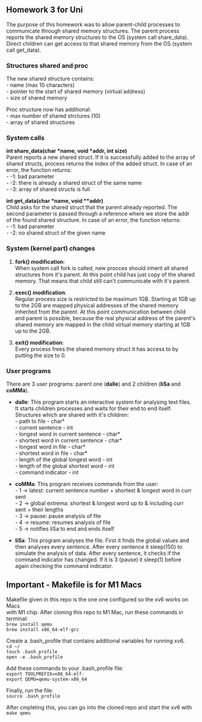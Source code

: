 ## Homework 3 for Uni

The purpose of this homework was to allow parent-child processes to communicate through shared memory structures. The parent process reports the shared memory structures to the OS (system call share_data). Direct children can get access to that shared memory from the OS (system call get_data).


### Structures shared and proc

The new shared structure contains: <br>
    - name (max 10 characters) <br>
    - pointer to the start of shared memory (virtual address) <br>
    - size of shared memory <br>

Proc structure now has additional: <br>
    - max number of shared strctures (10) <br>
    - array of shared structures <br>


### System calls

**int share_data(char \*name, void \*addr, int size)** <br>
Parent reports a new shared struct. If it is successfully added to the array of shared structs, process returns the index of the added struct. In case of an error, the function returns: <br>
    - -1: bad parameter <br>
    - -2: there is already a shared struct of the same name <br>
    - -3: array of shared structs is full <br>

**int get_data(char \*name, void \*\*addr)** <br>
Child asks for the shared struct that the parent already reported. The second parameter is passed through a reference where we store the addr of the found shared structure. In case of an error, the function returns: <br>
    - -1: bad parameter <br>
    - -2: no shared struct of the given name <br>

### System (kernel part) changes

1.  **fork() modification**:<br/>
When system call fork is called, new procces should inherit all shared structures from it's parent. At this point child has just copy of the shared memory. That means that child still can't communicate with it's parent.<br/>

2.  **exec() modification**:<br/>
Regular process size is restricted to be maximum 1GB. Starting at 1GB up to the 2GB are mapped physical addresses of the shared memory inherited from the parent. At this point communication between child and parent is possible, because the real physical address of the parent's shared memory are mapped in the child virtual memory starting at 1GB up to the 2GB. <br/>

3.  **exit() modification**:<br/>
Every process frees the shared memory struct it has access to by putting the size to 0.

### User programs
There are 3 user programs: parent one (**dalle**) and 2 children (**liSa** and **coMMa**).

- **dalle**:
    This program starts an interactive system for analysing text files. It starts children processes and waits for their end to end itself. Structures which are shared with it's children: <br>
        - path to file - char* <br>
        - current sentence - int <br>
        - longest word in current sentence - char* <br>
        - shortest word in current sentence - char* <br>
        - longest word in file - char* <br>
        - shortest word in file - char* <br>
        - length of the global longest word - int <br>
        - length of the global shortest word - int <br>
        - command indicator - int <br>

- **coMMa**:
    This program receives commands from the user: <br>
        - 1 -> latest: current sentence number +  shortest & longest word in curr sent <br>
        - 2 -> global extrema: shortest & longest word up to & including curr sent + their lengths <br>
        - 3 -> pause: pause analysis of file <br>
        - 4 -> resume: resumes analysis of file <br>
        - 5 -> notifies liSa to end and ends itself <br>

- **liSa**:
    This program analyses the file. First it finds the global values and then analyses every sentence. After every sentence it sleep(150) to simulate the analysis of data. After every sentence, it checks if the command indicator has changed. If it is 3 (pause) it sleep(1) before again checking the command indicator.

## Important - Makefile is for M1 Macs
Makefile given in this repo is the one one configured so the xv6 works on Macs <br> 
with M1 chip. After cloning this repo to M1 Mac, run these commands in terminal: <br>
`brew install qemu` <br>
`brew install x86_64-elf-gcc`

Create a .bash_profile that contains additional variables for running xv6. <br>
`cd ~/` <br>
`touch .bash_profile` <br>
`open -e .bash_profile` 

Add these commands to your .bash_profile file: <br>
`export TOOLPREFIX=x86_64-elf- ` <br>
`export QEMU=qemu-system-x86_64`

Finally, run the file: <br>
`source .bash_profile`

After cmpleting this, you can go into the cloned repo and start the xv6 with <br>
`make qemu`